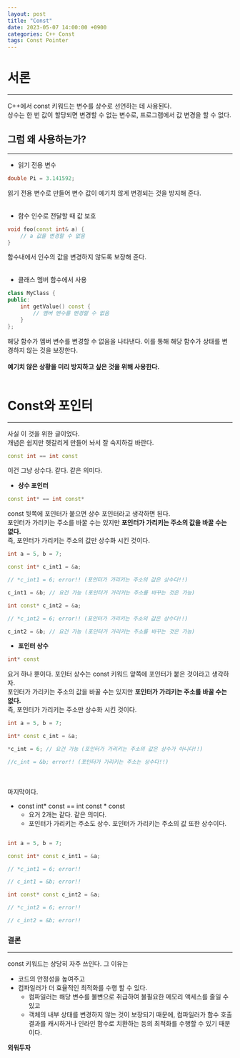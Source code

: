```yaml
---
layout: post
title: "Const"
date: 2023-05-07 14:00:00 +0900
categories: C++ Const
tags: Const Pointer
---
```


# 서론
--------
C++에서 const 키워드는 변수를 상수로 선언하는 데 사용된다. <br/>상수는 한 번 값이 할당되면 변경할 수 없는 변수로, 프로그램에서 값 변경을 할 수 없다.

## 그럼 왜 사용하는가?
-----------
- 읽기 전용 변수

```cpp
double Pi = 3.141592;
```
읽기 전용 변수로 만들어 변수 값이 예기치 않게 변경되는 것을 방지해 준다.
<br/><br/>

- 함수 인수로 전달할 때 값 보호

```cpp
void foo(const int& a) {
    // a 값을 변경할 수 없음
}
```
함수내에서 인수의 값을 변경하지 않도록 보장해 준다.<br/><br/>

- 클래스 멤버 함수에서 사용

```cpp
class MyClass {
public:
    int getValue() const {
        // 멤버 변수를 변경할 수 없음
    }
};
```
해당 함수가 멤버 변수를 변경할 수 없음을 나타낸다. 이를 통해 해당 함수가 상태를 변경하지 않는 것을 보장한다.
<br/><br/>
**예기치 않은 상황을 미리 방지하고 싶은 것을 위해 사용한다.**<br/><br/>

# Const와 포인터
------------
사실 이 것을 위한 글이었다.<br/>
개념은 쉽지만 헷갈리게 만들어 놔서 잘 숙지하길 바란다.<br/>

```cpp
const int == int const
```
이건 그냥 상수다. 같다. 같은 의미다.

- **상수 포인터**

```cpp
const int* == int const*
```
const 뒷쪽에 포인터가 붙으면 상수 포인터라고 생각하면 된다. <br/>
포인터가 가리키는 주소를 바꿀 수는 있지만 **포인터가 가리키는 주소의 값을 바꿀 수는 없다.** <br/> 즉, 포인터가 가리키는 주소의 값만 상수화 시킨 것이다.
```cpp
int a = 5, b = 7;

const int* c_int1 = &a;

// *c_int1 = 6; error!! (포인터가 가리키는 주소의 값은 상수다!!)

c_int1 = &b; // 요건 가능 (포인터가 가리키는 주소를 바꾸는 것은 가능)

int const* c_int2 = &a;

// *c_int2 = 6; error!! (포인터가 가리키는 주소의 값은 상수다!!)

c_int2 = &b; // 요건 가능 (포인터가 가리키는 주소를 바꾸는 것은 가능)
```

- **포인터 상수**

```cpp
int* const
```
요거 하나 뿐이다. 포인터 상수는 const 키워드 앞쪽에 포인터가 붙은 것이라고 생각하자.<br/> 포인터가 가리키는 주소의 값을 바꿀 수는 있지만 **포인터가 가리키는 주소를 바꿀 수는 없다.** <br/> 즉, 포인터가 가리키는 주소만 상수화 시킨 것이다.
```cpp
int a = 5, b = 7;

int* const c_int = &a;

*c_int = 6; // 요건 가능 (포인터가 가리키는 주소의 값은 상수가 아니다!!)

//c_int = &b; error!! (포인터가 가리키는 주소는 상수다!!)
```
<br/><br/>
마지막이다.
- const int* const == int const * const
  - 요거 2개는 같다. 같은 의미다.
  - 포인터가 가리키는 주소도 상수. 포인터가 가리키는 주소의 값 또한 상수이다.

```cpp

int a = 5, b = 7;

const int* const c_int1 = &a;

// *c_int1 = 6; error!!

// c_int1 = &b; error!!

int const* const c_int2 = &a;

// *c_int2 = 6; error!!

// c_int2 = &b; error!!
```

### 결론
--------------
const 키워드는 상당히 자주 쓰인다. 그 이유는
- 코드의 안정성을 높여주고
- 컴파일러가 더 효율적인 최적화를 수행 할 수 있다.
  - 컴파일러는 해당 변수를 불변으로 취급하여 불필요한 메모리 액세스를 줄일 수 있고
  - 객체의 내부 상태를 변경하지 않는 것이 보장되기 때문에, 컴파일러가 함수 호출 결과를 캐시하거나 인라인 함수로 치환하는 등의 최적화를 수행할 수 있기 때문이다.

**외워두자**